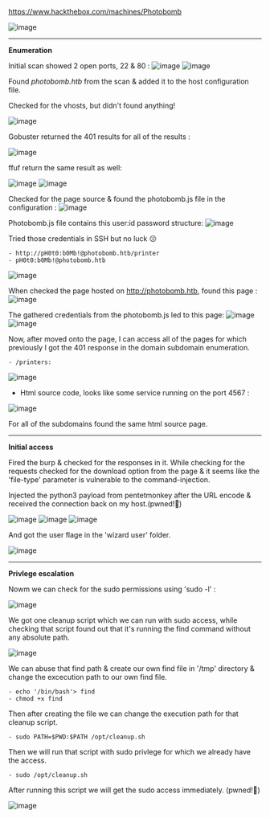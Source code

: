 https://www.hackthebox.com/machines/Photobomb

![image](https://user-images.githubusercontent.com/87700008/198865957-aa8b5fa9-20d7-4ca0-aa91-5e6ed6674357.png)

-----------------------------------------------------------------------------------------------------------------------------------

**Enumeration**

Initial scan showed 2 open ports, 22 & 80 :
![image](https://user-images.githubusercontent.com/87700008/198865984-222bf4f4-2122-4a32-9f8a-b1fc174847af.png)
![image](https://user-images.githubusercontent.com/87700008/198866010-64394e12-c5db-4281-8c95-0e42a770ce54.png)

Found _photobomb.htb_ from the scan & added it to the host configuration file.

Checked for the vhosts, but didn't found anything!

![image](https://user-images.githubusercontent.com/87700008/198866213-ee91de16-65fa-4d8a-9281-3aa8b53af1aa.png)

Gobuster returned the 401 results for all of the results :

![image](https://user-images.githubusercontent.com/87700008/198866218-d0c66a00-6603-49ce-89d1-9138674f22c9.png)

ffuf return the same result as well:

![image](https://user-images.githubusercontent.com/87700008/198866225-4f5fbf7f-6776-4957-873e-d1c42f0fc3f4.png)
![image](https://user-images.githubusercontent.com/87700008/198866228-16cd330b-1421-4235-a611-acede413f42c.png)

Checked for the page source & found the photobomb.js file in the configuration :
![image](https://user-images.githubusercontent.com/87700008/198866239-7f7878c6-9966-44d0-b60b-d9bd7c0ef1b3.png)

Photobomb.js file contains this user:id password structure:
![image](https://user-images.githubusercontent.com/87700008/198866251-a63ca5fe-4896-43f2-9f66-e1eb1c07c93a.png)

Tried those credentials in SSH but no luck 😕

	- http://pH0t0:b0Mb!@photobomb.htb/printer
	- pH0t0:b0Mb!@photobomb.htb

![image](https://user-images.githubusercontent.com/87700008/198867538-cf6d04d4-6bb7-4d38-80dc-295dd35e2015.png)

When checked the page hosted on http://photobomb.htb, found this page :
![image](https://user-images.githubusercontent.com/87700008/198867627-5636acce-c8fe-48ea-b276-8e284e848267.png)

The gathered credentials from the photobomb.js led to this page:
![image](https://user-images.githubusercontent.com/87700008/198867735-ee8c6088-93be-4ef0-beeb-a69a84eebc7b.png)
![image](https://user-images.githubusercontent.com/87700008/198867740-c80cbd35-8976-4abd-845e-c5d2d317d61d.png)


Now, after moved onto the page, I can access all of the pages for which previously I got the 401 response in the domain subdomain enumeration.

	- /printers:

![image](https://user-images.githubusercontent.com/87700008/198867904-de69d99f-5cb4-4206-a198-ad1bdc672206.png)

 - Html source code, looks like some service running on the port 4567 :

![image](https://user-images.githubusercontent.com/87700008/198867998-1ee570ed-edb2-4368-b6ee-5bc043ddef3a.png)

For all of the subdomains found the same html source page.

-----------------------------------------------------------------------------------------------------------------------------------

**Initial access**

Fired the burp & checked for the responses in it. While checking for the requests checked for the download option from the page & it seems like the 'file-type' parameter is vulnerable to the command-injection.

Injected the python3 payload from pentetmonkey after the URL encode & received the connection back on my host.(pwned!🙂)

![image](https://user-images.githubusercontent.com/87700008/200121051-1b8690fa-1e2d-4ab2-8cc5-621d994ce786.png)
![image](https://user-images.githubusercontent.com/87700008/200121161-a3655009-71af-4c55-a3da-8f1ded2e69a9.png)
![image](https://user-images.githubusercontent.com/87700008/200121201-5fa44ac7-dad5-4dee-b7bd-c33994c41714.png)

And got the user flage in the 'wizard user' folder.

![image](https://user-images.githubusercontent.com/87700008/200121309-3fa7dd92-ef97-435a-b8bc-c91045cd7056.png)

-----------------------------------------------------------------------------------------------------------------------------------

**Privlege escalation**

Nowm we can check for the sudo permissions using 'sudo -l' :

![image](https://user-images.githubusercontent.com/87700008/200168413-165cff01-1699-4bd1-934d-29fd2a8cfa46.png)

We got one cleanup script which we can run with sudo access, while checking that script found out that it's running the find command without any absolute path.

![image](https://user-images.githubusercontent.com/87700008/200168464-d807ec65-3a35-4272-875e-80794390b848.png)

We can abuse that find path & create our own find file in '/tmp' directory & change the excecution path to our own find file.

	- echo '/bin/bash'> find
	- chmod +x find

Then after creating the file we can change the execution path for that cleanup script.

	- sudo PATH=$PWD:$PATH /opt/cleanup.sh
	
Then we will run that script with sudo privlege for which we already have the access.

	- sudo /opt/cleanup.sh

After running this script we will get the sudo access immediately. (pwned!🙂)

![image](https://user-images.githubusercontent.com/87700008/200168652-b5a41bf3-5a84-490c-b546-105f9bb626d2.png)















